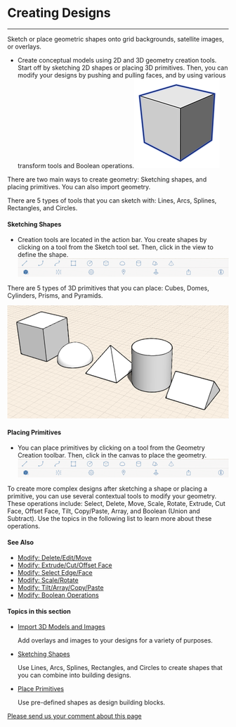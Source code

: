 # Creating Designs

----

Sketch or place geometric shapes onto grid backgrounds, satellite images, or overlays.
 
* Create conceptual models using 2D and 3D geometry creation tools. Start off by sketching 2D shapes or placing 3D primitives. Then, you can modify your designs by pushing and pulling faces, and by using various transform tools and Boolean operations.![](Images/GUID-08D9B90C-BE55-4596-BFFB-3436E9D2A939-low.png)

There are two main ways to create geometry: Sketching shapes, and placing primitives. You can also import geometry.

There are 5 types of tools that you can sketch with: Lines, Arcs, Splines, Rectangles, and Circles.

#### Sketching Shapes

* Creation tools are located in the action bar. You create shapes by clicking on a tool from the Sketch tool set. Then, click in the view to define the shape.![](Images/GUID-EB106710-096D-4A0C-88BB-2F0A9BFC2E27-low.png)

There are 5 types of 3D primitives that you can place: Cubes, Domes, Cylinders, Prisms, and Pyramids.

![](Images/GUID-D7198AD2-9AC0-49EE-B6D7-3A467D0DCF68-low.png)

#### Placing Primitives

* You can place primitives by clicking on a tool from the Geometry Creation toolbar. Then, click in the canvas to place the geometry.![](Images/GUID-EB106710-096D-4A0C-88BB-2F0A9BFC2E27-low.png)

To create more complex designs after sketching a shape or placing a primitive, you can use several contextual tools to modify your geometry. These operations include: Select, Delete, Move, Scale, Rotate, Extrude, Cut Face, Offset Face, Tilt, Copy/Paste, Array, and Boolean (Union and Subtract). Use the topics in the following list to learn more about these operations.

#### See Also

* [Modify: Delete/Edit/Move ](GUID-F44A60C1-81A3-4503-ABCC-8BFDFF69821E.htm)
* [Modify: Extrude/Cut/Offset Face ](GUID-5E8DE07B-FD96-4BAE-8453-8AA4E5DFAD59.htm)
* [Modify: Select Edge/Face ](GUID-E4C3BC1E-CA94-4CB9-BEB2-BC67947E9266.htm)
* [Modify: Scale/Rotate ](GUID-6644BA4C-9FD2-493B-91A2-689F0EA391AA.htm)
* [Modify: Tilt/Array/Copy/Paste ](GUID-F11AF77F-E8DB-4C4B-A1A9-9E00821BE236.htm)
* [Modify: Boolean Operations ](GUID-4A0EBA07-8236-494C-906C-03505C3477CA.htm)

  

#### Topics in this section

* [Import 3D Models and Images ](GUID-F33DBCF7-E558-4007-815C-A1C9612E052B.htm)
    
    Add overlays and images to your designs for a variety of purposes.
* [Sketching Shapes](GUID-2724F3E1-2783-4144-9AD8-A088434E26BD.htm)
    
    Use Lines, Arcs, Splines, Rectangles, and Circles to create shapes that you can combine into building designs.
* [Place Primitives](GUID-297E2E05-16F6-41FB-A682-83D065126F70.htm)
    
    Use pre-defined shapes as design building blocks.

[Please send us your comment about this page](#)